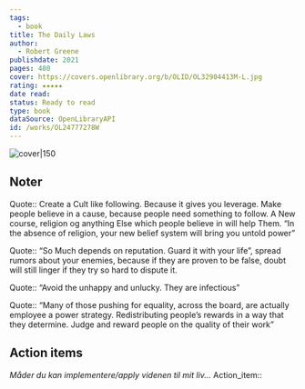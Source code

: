 ```yaml
---
tags:
  - book
title: The Daily Laws
author:
  - Robert Greene
publishdate: 2021
pages: 480
cover: https://covers.openlibrary.org/b/OLID/OL32904413M-L.jpg
rating: ★★★★★
date read: 
status: Ready to read
type: book
dataSource: OpenLibraryAPI
id: /works/OL24777278W
---
```


![cover|150](https://covers.openlibrary.org/b/OLID/OL32904413M-L.jpg)
## Noter
Quote:: Create a Cult like following. Because it gives you leverage. Make people believe in a cause, because people need something to follow. A New course, religion og anything Else which people believe in will help Them. “In the absence of religion, your new belief system will bring you untold power”

Quote:: “So Much depends on reputation. Guard it with your life”, spread rumors about your enemies, because if they are proven to be false, doubt will still linger if they try so hard to dispute it.

Quote:: “Avoid the unhappy and unlucky. They are infectious”

Quote:: “Many of those pushing for equality, across the board, are actually employee a power strategy. Redistributing people’s rewards in a way that they determine. Judge and reward people on the quality of their work”


## Action items
*Måder du kan implementere/apply videnen til mit liv...*
Action_item::

